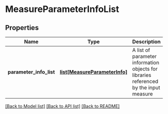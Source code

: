 # MeasureParameterInfoList

## Properties
Name | Type | Description | Notes
------------ | ------------- | ------------- | -------------
**parameter_info_list** | [**list[MeasureParameterInfo]**](MeasureParameterInfo.md) | A list of parameter information objects for libraries referenced by the input measure | 

[[Back to Model list]](../README.md#documentation-for-models) [[Back to API list]](../README.md#documentation-for-api-endpoints) [[Back to README]](../README.md)


